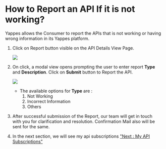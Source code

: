 



# How to Report an API If it is not working?

Yappes allows the Consumer to report the APIs that is not working or
having wrong information in its Yappes platform.

1.  Click on Report button visible on the API Details View Page.

    ![](../images/report_api/report_api_01.png)

2.  On click, a modal view opens prompting the user to enter report
    **Type** and **Description**. Click on **Submit** button to Report
    the API.

    ![](../images/report_api/report_api_02.png)

    -   The available options for **Type** are :
        1.  Not Working
        2.  Incorrect Information
        3.  Others

3.  After successful submission of the Report, our team will get in
    touch with you for clarification and resolution. Confirmation Mail
    also will be sent for the same.

4.  In the next section, we will see my api subscriptions [\"Next : My
    API Subscriptions\"](my_api_subscriptions)




